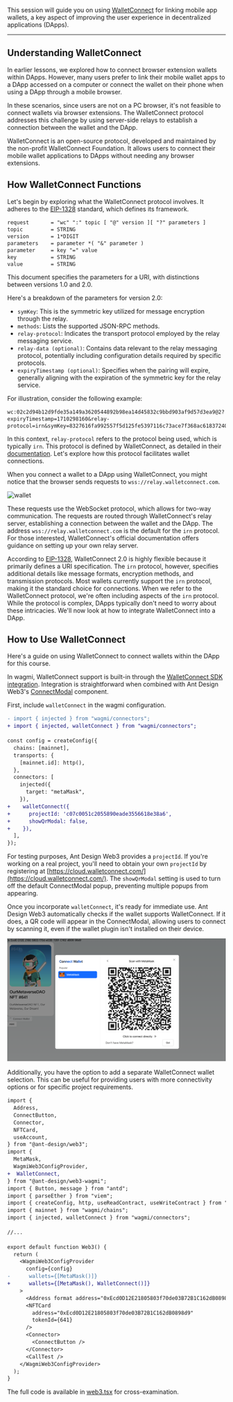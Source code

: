 This session will guide you on using [WalletConnect](https://walletconnect.com/) for linking mobile app wallets, a key aspect of improving the user experience in decentralized applications (DApps).

---

## Understanding WalletConnect

In earlier lessons, we explored how to connect browser extension wallets within DApps. However, many users prefer to link their mobile wallet apps to a DApp accessed on a computer or connect the wallet on their phone when using a DApp through a mobile browser.

In these scenarios, since users are not on a PC browser, it's not feasible to connect wallets via browser extensions. The WalletConnect protocol addresses this challenge by using server-side relays to establish a connection between the wallet and the DApp.

WalletConnect is an open-source protocol, developed and maintained by the non-profit WalletConnect Foundation. It allows users to connect their mobile wallet applications to DApps without needing any browser extensions.

## How WalletConnect Functions

Let's begin by exploring what the WalletConnect protocol involves. It adheres to the [EIP-1328](https://eips.ethereum.org/EIPS/eip-1328) standard, which defines its framework. 

```
request       = "wc" ":" topic [ "@" version ][ "?" parameters ]
topic         = STRING
version       = 1*DIGIT
parameters    = parameter *( "&" parameter )
parameter     = key "=" value
key           = STRING
value         = STRING
```

This document specifies the parameters for a URI, with distinctions between versions 1.0 and 2.0.

Here's a breakdown of the parameters for version 2.0:

- `symKey`: This is the symmetric key utilized for message encryption through the relay.
- `methods`: Lists the supported JSON-RPC methods.
- `relay-protocol`: Indicates the transport protocol employed by the relay messaging service.
- `relay-data (optional)`: Contains data relevant to the relay messaging protocol, potentially including configuration details required by specific protocols.
- `expiryTimestamp (optional)`: Specifies when the pairing will expire, generally aligning with the expiration of the symmetric key for the relay service.

For illustration, consider the following example: 

```
wc:02c2d94b12d9fde35a149a3620544892b98ea14d45832c9bbd903af9d57d3ea9@2?expiryTimestamp=1710298160&relay-protocol=irn&symKey=8327616fa992557f5d125fe5397116c73ace7f368ac6183724052b1bcb917414
```

In this context, `relay-protocol` refers to the protocol being used, which is typically `irn`. This protocol is defined by WalletConnect, as detailed in their [documentation](https://specs.walletconnect.com/2.0/specs/servers/relay/relay-server-rpc). Let's explore how this protocol facilitates wallet connections.

When you connect a wallet to a DApp using WalletConnect, you might notice that the browser sends requests to `wss://relay.walletconnect.com`.

![wallet](./img/walletnetwork.png)

These requests use the WebSocket protocol, which allows for two-way communication. The requests are routed through WalletConnect's relay server, establishing a connection between the wallet and the DApp. The address `wss://relay.walletconnect.com` is the default for the `irn` protocol. For those interested, WalletConnect's official documentation offers guidance on setting up your own relay server.

According to [EIP-1328](https://eips.ethereum.org/EIPS/eip-1328), WalletConnect 2.0 is highly flexible because it primarily defines a URI specification. The `irn` protocol, however, specifies additional details like message formats, encryption methods, and transmission protocols. Most wallets currently support the `irn` protocol, making it the standard choice for connections. When we refer to the WalletConnect protocol, we're often including aspects of the `irn` protocol. While the protocol is complex, DApps typically don't need to worry about these intricacies. We'll now look at how to integrate WalletConnect into a DApp.

## How to Use WalletConnect

Here's a guide on using WalletConnect to connect wallets within the DApp for this course.

In wagmi, WalletConnect support is built-in through the [WalletConnect SDK integration](https://wagmi.sh/core/api/connectors/walletConnect). Integration is straightforward when combined with Ant Design Web3's [ConnectModal](https://web3.ant.design/components/connect-modal-cn) component.

First, include `walletConnect` in the wagmi configuration.

```diff
- import { injected } from "wagmi/connectors";
+ import { injected, walletConnect } from "wagmi/connectors";

const config = createConfig({
  chains: [mainnet],
  transports: {
    [mainnet.id]: http(),
  },
  connectors: [
    injected({
      target: "metaMask",
    }),
+    walletConnect({
+      projectId: 'c07c0051c2055890eade3556618e38a6',
+      showQrModal: false,
+    }),
  ],
});
```

For testing purposes, Ant Design Web3 provides a `projectId`. If you're working on a real project, you'll need to obtain your own `projectId` by registering at [https://cloud.walletconnect.com/](https://cloud.walletconnect.com/). The `showQrModal` setting is used to turn off the default ConnectModal popup, preventing multiple popups from appearing.

Once you incorporate `walletConnect`, it's ready for immediate use. Ant Design Web3 automatically checks if the wallet supports WalletConnect. If it does, a QR code will appear in the ConnectModal, allowing users to connect by scanning it, even if the wallet plugin isn't installed on their device.

![walletqrcode](./img/walletqrcode.png)

Additionally, you have the option to add a separate WalletConnect wallet selection. This can be useful for providing users with more connectivity options or for specific project requirements.

```diff
import {
  Address,
  ConnectButton,
  Connector,
  NFTCard,
  useAccount,
} from "@ant-design/web3";
import {
  MetaMask,
  WagmiWeb3ConfigProvider,
+  WalletConnect,
} from "@ant-design/web3-wagmi";
import { Button, message } from "antd";
import { parseEther } from "viem";
import { createConfig, http, useReadContract, useWriteContract } from "wagmi";
import { mainnet } from "wagmi/chains";
import { injected, walletConnect } from "wagmi/connectors";

//...

export default function Web3() {
  return (
    <WagmiWeb3ConfigProvider
      config={config}
-      wallets={[MetaMask()]}
+      wallets={[MetaMask(), WalletConnect()]}
    >
      <Address format address="0xEcd0D12E21805803f70de03B72B1C162dB0898d9" />
      <NFTCard
        address="0xEcd0D12E21805803f70de03B72B1C162dB0898d9"
        tokenId={641}
      />
      <Connector>
        <ConnectButton />
      </Connector>
      <CallTest />
    </WagmiWeb3ConfigProvider>
  );
}
```

The full code is available in [web3.tsx](./web3.tsx) for cross-examination.
